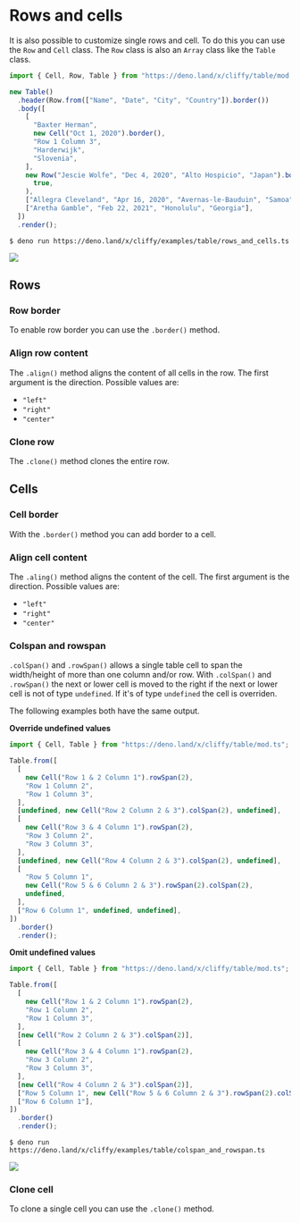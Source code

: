 # Rows and cells

It is also possible to customize single rows and cell. To do this you can use
the `Row` and `Cell` class. The `Row` class is also an `Array` class like the
`Table` class.

```ts
import { Cell, Row, Table } from "https://deno.land/x/cliffy/table/mod.ts";

new Table()
  .header(Row.from(["Name", "Date", "City", "Country"]).border())
  .body([
    [
      "Baxter Herman",
      new Cell("Oct 1, 2020").border(),
      "Row 1 Column 3",
      "Harderwijk",
      "Slovenia",
    ],
    new Row("Jescie Wolfe", "Dec 4, 2020", "Alto Hospicio", "Japan").border(
      true,
    ),
    ["Allegra Cleveland", "Apr 16, 2020", "Avernas-le-Bauduin", "Samoa"],
    ["Aretha Gamble", "Feb 22, 2021", "Honolulu", "Georgia"],
  ])
  .render();
```

```console
$ deno run https://deno.land/x/cliffy/examples/table/rows_and_cells.ts
```

![](assets/img/rows_and_cells.gif)

## Rows

### Row border

To enable row border you can use the `.border()` method.

### Align row content

The `.align()` method aligns the content of all cells in the row. The first
argument is the direction. Possible values are:

- `"left"`
- `"right"`
- `"center"`

### Clone row

The `.clone()` method clones the entire row.

## Cells

### Cell border

With the `.border()` method you can add border to a cell.

### Align cell content

The `.aling()` method aligns the content of the cell. The first argument is the
direction. Possible values are:

- `"left"`
- `"right"`
- `"center"`

### Colspan and rowspan

`.colSpan()` and `.rowSpan()` allows a single table cell to span the
width/height of more than one column and/or row. With `.colSpan()` and
`.rowSpan()` the next or lower cell is moved to the right if the next or lower
cell is not of type `undefined`. If it's of type `undefined` the cell is
overriden.

The following examples both have the same output.

**Override undefined values**

```ts
import { Cell, Table } from "https://deno.land/x/cliffy/table/mod.ts";

Table.from([
  [
    new Cell("Row 1 & 2 Column 1").rowSpan(2),
    "Row 1 Column 2",
    "Row 1 Column 3",
  ],
  [undefined, new Cell("Row 2 Column 2 & 3").colSpan(2), undefined],
  [
    new Cell("Row 3 & 4 Column 1").rowSpan(2),
    "Row 3 Column 2",
    "Row 3 Column 3",
  ],
  [undefined, new Cell("Row 4 Column 2 & 3").colSpan(2), undefined],
  [
    "Row 5 Column 1",
    new Cell("Row 5 & 6 Column 2 & 3").rowSpan(2).colSpan(2),
    undefined,
  ],
  ["Row 6 Column 1", undefined, undefined],
])
  .border()
  .render();
```

**Omit undefined values**

```ts
import { Cell, Table } from "https://deno.land/x/cliffy/table/mod.ts";

Table.from([
  [
    new Cell("Row 1 & 2 Column 1").rowSpan(2),
    "Row 1 Column 2",
    "Row 1 Column 3",
  ],
  [new Cell("Row 2 Column 2 & 3").colSpan(2)],
  [
    new Cell("Row 3 & 4 Column 1").rowSpan(2),
    "Row 3 Column 2",
    "Row 3 Column 3",
  ],
  [new Cell("Row 4 Column 2 & 3").colSpan(2)],
  ["Row 5 Column 1", new Cell("Row 5 & 6 Column 2 & 3").rowSpan(2).colSpan(2)],
  ["Row 6 Column 1"],
])
  .border()
  .render();
```

```console
$ deno run https://deno.land/x/cliffy/examples/table/colspan_and_rowspan.ts
```

![](assets/img/colspan_and_rowspan.gif)

### Clone cell

To clone a single cell you can use the `.clone()` method.
